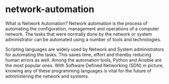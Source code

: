 # network-automation

What is Network Automation?
Network automation is the process of automating the configuration,
management and operations of a computer network. The tasks that were
normally done by the network or system administrator can be automated
using a number of tools and technologies. 

Scripting languages are widely used by Network and System administrators
for automating the tasks. This saves time, effort and thereby reducing
human errors as well. Among the automation tools, Python and Ansible are
the most popular ones. With Software Defined Networking (SDN) in
picture, knowing any of these programming languages is vital for the future
of administering the network and systems.
